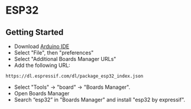 # ESP32

## Getting Started

* Download [Arduino IDE](https://www.arduino.cc/en/software)
* Select "File", then "preferences"
* Select "Additional Boards Manager URLs"
* Add the following URL:
```
https://dl.espressif.com/dl/package_esp32_index.json
```
* Select "Tools" -> "board" -> "Boards Manager".
* Open Boards Manager
* Search “esp32” in "Boards Manager" and install "esp32 by expressif".

